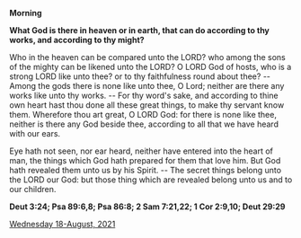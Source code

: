 **Morning**

**What God is there in heaven or in earth, that can do according to thy works, and according to thy might?**
 
Who in the heaven can be compared unto the LORD? who among the sons of the mighty can be likened unto the LORD? O LORD God of hosts, who is a strong LORD like unto thee? or to thy faithfulness round about thee? -- Among the gods there is none like unto thee, O Lord; neither are there any works like unto thy works. -- For thy word's sake, and according to thine own heart hast thou done all these great things, to make thy servant know them. Wherefore thou art great, O LORD God: for there is none like thee, neither is there any God beside thee, according to all that we have heard with our ears.
 
Eye hath not seen, nor ear heard, neither have entered into the heart of man, the things which God hath prepared for them that love him. But God hath revealed them unto us by his Spirit. -- The secret things belong unto the LORD our God: but those thing which are revealed belong unto us and to our children.  

**Deut 3:24; Psa 89:6,8; Psa 86:8; 2 Sam 7:21,22; 1 Cor 2:9,10; Deut 29:29**

[Wednesday 18-August, 2021](https://t.me/daily_light)
